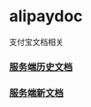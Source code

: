 # alipaydoc
支付宝文档相关

### [服务端历史文档](https://doc.open.alipay.com/docs/doc.htm?spm=a219a.7629140.0.0.yp165G&treeId=58&articleId=103541&docType=1)
### [服务端新文档](https://doc.open.alipay.com/docs/doc.htm?spm=a219a.7629140.0.0.AwuLq6&treeId=54&articleId=103419&docType=1)
